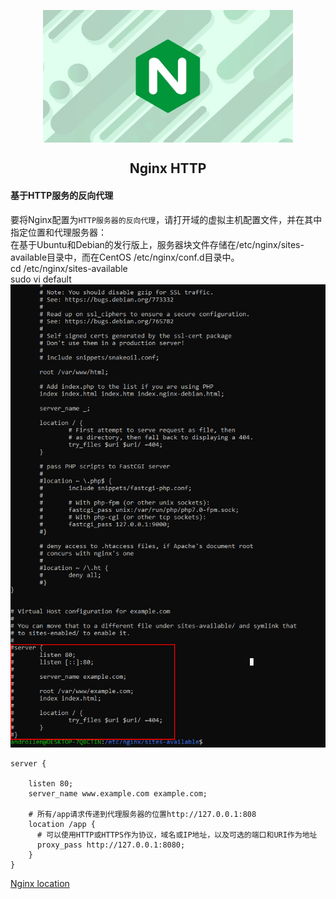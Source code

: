 <p align="center">
<img width="400" align="center" src="Assets/20190529160129.jpg"/>
<h2 align="center">Nginx HTTP</h2>
</p>

#### 基于HTTP服务的反向代理

  要将Nginx配置为```HTTP服务器的反向代理```，请打开域的虚拟主机配置文件，并在其中指定位置和代理服务器：  
  在基于Ubuntu和Debian的发行版上，服务器块文件存储在/etc/nginx/sites-available目录中，而在CentOS /etc/nginx/conf.d目录中。  
  cd /etc/nginx/sites-available  
  sudo vi default  
  ![](Assets/20190530162108.png)  


  ``` nginx
  server {

      listen 80;
      server_name www.example.com example.com;

      # 所有/app请求传递到代理服务器的位置http://127.0.0.1:808
      location /app {
        # 可以使用HTTP或HTTPS作为协议，域名或IP地址，以及可选的端口和URI作为地址
        proxy_pass http://127.0.0.1:8080;
      }
  }
  ```

  [Nginx location](https://www.cnblogs.com/coder-yoyo/p/6346595.html)